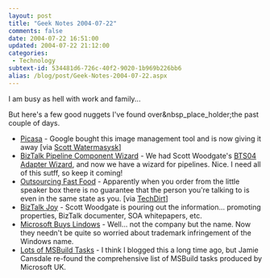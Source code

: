 ```yaml
---
layout: post
title: "Geek Notes 2004-07-22"
comments: false
date: 2004-07-22 16:51:00
updated: 2004-07-22 21:12:00
categories:
 - Technology
subtext-id: 534481d6-726c-40f2-9020-1b969b226bb6
alias: /blog/post/Geek-Notes-2004-07-22.aspx
---
```



I am busy as hell with work and family...

But here's a few good nuggets I've found over&nbsp_place_holder;the past couple of days.

  * [Picasa](http://picasa.com/google/) - Google bought this image management tool and is now giving it away [via [Scott Watermasysk](http://scottwater.com/blog/archive/2004/07/16/12638.aspx)] 
  * [BizTalk Pipeline Component Wizard](http://martijnh.blogspot.com/2004/07/pipeline-component-wizard.html) - We had Scott Woodgate's [BTS04 Adapter Wizard](http://blogs.msdn.com/scottwoo/archive/2004/07/08/177770.aspx), and now we have a wizard for pipelines. Nice. I need all of this sutff, so keep it coming! 
  * [Outsourcing Fast Food](http://www.iht.com/articles/529970.html) - Apparently when you order from the little speaker box there is no guarantee that the person you're talking to is even in the same state as you. [via [TechDirt](http://techdirt.com/articles/20040719/0033252.shtml)] 
  * [BizTalk Joy](http://blogs.msdn.com/scottwoo/archive/2004/07/19/187563.aspx) - Scott Woodgate is pouring out the information... promoting properties, BizTalk documenter, SOA whitepapers, etc. 
  * [Microsoft Buys Lindows](http://techdirt.com/articles/20040719/1049244.shtml) - Well... not the company but the name. Now they needn't be quite so worried about trademark infringement of the Windows name. 
  * [Lots of MSBuild Tasks](http://weblogs.asp.net/nunitaddin/archive/2004/07/20/187950.aspx) - I think I blogged this a long time ago, but Jamie Cansdale re-found the comprehensive list of MSBuild tasks produced by Microsoft UK.
